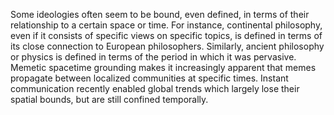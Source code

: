 Some ideologies often seem to be bound, even defined, in terms of their relationship to a certain space or time. For instance, continental philosophy, even if it consists of specific views on specific topics, is defined in terms of its close connection to European philosophers. Similarly, ancient philosophy or physics is defined in terms of the period in which it was pervasive. Memetic spacetime grounding makes it increasingly apparent that memes propagate between localized communities at specific times. Instant communication recently enabled global trends which largely lose their spatial bounds, but are still confined temporally.